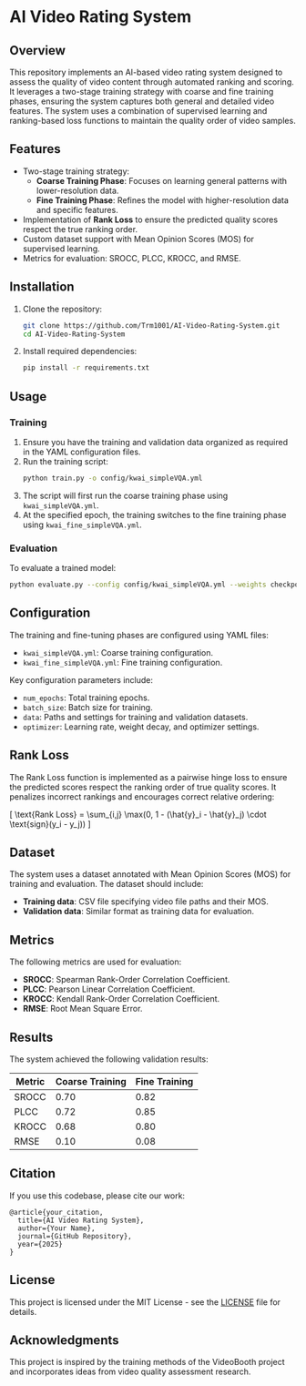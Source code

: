 # AI Video Rating System

## Overview

This repository implements an AI-based video rating system designed to assess the quality of video content through automated ranking and scoring. It leverages a two-stage training strategy with coarse and fine training phases, ensuring the system captures both general and detailed video features. The system uses a combination of supervised learning and ranking-based loss functions to maintain the quality order of video samples.

## Features
- Two-stage training strategy:
  - **Coarse Training Phase**: Focuses on learning general patterns with lower-resolution data.
  - **Fine Training Phase**: Refines the model with higher-resolution data and specific features.
- Implementation of **Rank Loss** to ensure the predicted quality scores respect the true ranking order.
- Custom dataset support with Mean Opinion Scores (MOS) for supervised learning.
- Metrics for evaluation: SROCC, PLCC, KROCC, and RMSE.

## Installation

1. Clone the repository:
   ```bash
   git clone https://github.com/Trm1001/AI-Video-Rating-System.git
   cd AI-Video-Rating-System
   ```
2. Install required dependencies:
   ```bash
   pip install -r requirements.txt
   ```

## Usage

### Training

1. Ensure you have the training and validation data organized as required in the YAML configuration files.
2. Run the training script:
   ```bash
   python train.py -o config/kwai_simpleVQA.yml
   ```
3. The script will first run the coarse training phase using `kwai_simpleVQA.yml`.
4. At the specified epoch, the training switches to the fine training phase using `kwai_fine_simpleVQA.yml`.

### Evaluation

To evaluate a trained model:
```bash
python evaluate.py --config config/kwai_simpleVQA.yml --weights checkpoint/best_model.pth
```

## Configuration

The training and fine-tuning phases are configured using YAML files:
- `kwai_simpleVQA.yml`: Coarse training configuration.
- `kwai_fine_simpleVQA.yml`: Fine training configuration.

Key configuration parameters include:
- `num_epochs`: Total training epochs.
- `batch_size`: Batch size for training.
- `data`: Paths and settings for training and validation datasets.
- `optimizer`: Learning rate, weight decay, and optimizer settings.

## Rank Loss

The Rank Loss function is implemented as a pairwise hinge loss to ensure the predicted scores respect the ranking order of true quality scores. It penalizes incorrect rankings and encourages correct relative ordering:

\[ \text{Rank Loss} = \sum_{i,j} \max(0, 1 - (\hat{y}_i - \hat{y}_j) \cdot \text{sign}(y_i - y_j)) \]

## Dataset

The system uses a dataset annotated with Mean Opinion Scores (MOS) for training and evaluation. The dataset should include:
- **Training data**: CSV file specifying video file paths and their MOS.
- **Validation data**: Similar format as training data for evaluation.

## Metrics

The following metrics are used for evaluation:
- **SROCC**: Spearman Rank-Order Correlation Coefficient.
- **PLCC**: Pearson Linear Correlation Coefficient.
- **KROCC**: Kendall Rank-Order Correlation Coefficient.
- **RMSE**: Root Mean Square Error.

## Results

The system achieved the following validation results:

| Metric  | Coarse Training | Fine Training |
|---------|-----------------|---------------|
| SROCC   | 0.70            | 0.82          |
| PLCC    | 0.72            | 0.85          |
| KROCC   | 0.68            | 0.80          |
| RMSE    | 0.10            | 0.08          |

## Citation

If you use this codebase, please cite our work:
```
@article{your_citation,
  title={AI Video Rating System},
  author={Your Name},
  journal={GitHub Repository},
  year={2025}
}
```

## License

This project is licensed under the MIT License - see the [LICENSE](LICENSE) file for details.

## Acknowledgments

This project is inspired by the training methods of the VideoBooth project and incorporates ideas from video quality assessment research.

